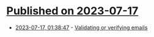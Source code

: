 # [Published on 2023-07-17](index.md)

* [2023-07-17, 01:38:47](https://lobste.rs/s/wozbc7/validating_verifying_emails) - [Validating or verifying emails](https://blog.ploeh.dk/2023/07/03/validating-or-verifying-emails/)
